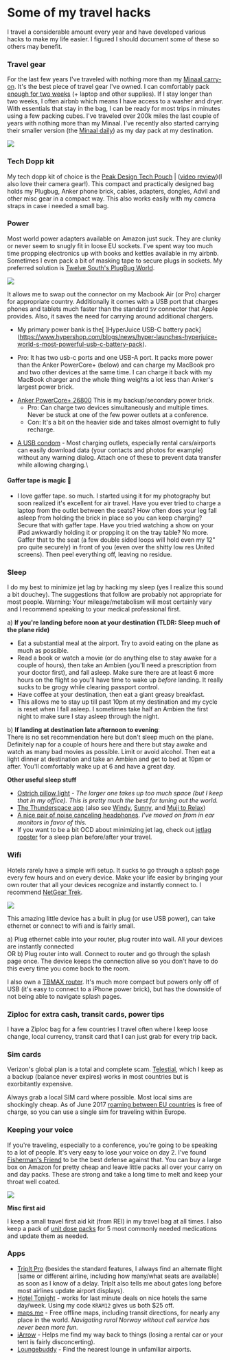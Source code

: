 
# Some of my travel hacks

I travel a considerable amount every year and have developed various hacks to make my life easier. I figured I should document some of these so others may benefit.

### Travel gear
For the last few years I've traveled with nothing more than my [Minaal  carry-on](http://www.minaal.com/products/minaal-carry-on-bag). It's the best piece of travel gear I've owned. I can comfortably pack [enough for two weeks](https://www.youtube.com/watch?v=m3J3nnRrsa8) (+ laptop and other supplies). If I stay longer than two weeks, I often airbnb which means I have access to a washer and dryer. With essentials that stay in the bag, I can be ready for most trips in minutes using a few packing cubes. I've traveled over 200k miles the last couple of years with nothing more than my Minaal. I've recently also started carrying their smaller version (the [Minaal daily](https://www.minaal.com/collections/your-future-gear/products/daily-bag)) as my day pack at my destination.

![](https://i.imgur.com/Q5KLkDL.jpg)

### Tech Dopp kit
My tech dopp kit of choice is the [Peak Design Tech Pouch](https://www.peakdesign.com/products/tech-pouch/) | ([video review](https://youtu.be/TfF18w4qe_E?t=151))(I also love their camera gear!). This compact and practically designed bag holds my Plugbug, Anker phone brick, cables, adapters, dongles, Advil and other misc gear in a compact way. This also works easily with my camera straps in case i needed a small bag.

### __Power__  
Most world power adapters available on Amazon just suck. They are clunky or never seem to snugly fit in loose EU sockets. I've spent way too much time propping electronics up with books and kettles available in my airbnb. Sometimes I even pack a bit of masking tape to secure plugs in sockets. My preferred solution is [Twelve South's PlugBug World](https://www.twelvesouth.com/product/plugbug-world). 



![](http://i.imgur.com/QdDbP8u.jpg)

It allows me to swap out the connector on my Macbook Air (or Pro) charger for appropriate country. Additionally it comes with a USB port that charges phones and tablets much faster than the standard `5`v connector that Apple provides. Also, it saves the need for carrying around additional chargers.


* My primary power bank is the[ ]HyperJuice USB-C battery pack](https://www.hypershop.com/blogs/news/hyper-launches-hyperjuice-world-s-most-powerful-usb-c-battery-pack). 
 - Pro: It has two usb-c ports and one USB-A port. It packs more power than the Anker PowerCore+ (below) and can charge my MacBook pro and two other devices at the same time. I can charge it back with my MacBook charger and the whole thing weights a lot less than Anker's largest power brick.

* [Anker PowerCore+ 26800](https://www.amazon.com/gp/product/B01K6TA748/)
This is my backup/secondary power brick.
    - Pro: Can charge two devices simultaneously and multiple times. Never be stuck at one of the few power outlets at a conference.
    - Con: It's a bit on the heavier side and takes almost overnight to fully recharge.
- [A USB condom](http://www.amazon.com/PortaPow-Charge-Block-Adaptor-SmartCharge/dp/B00T0DW3F8) - Most charging outlets, especially rental cars/airports can easily download data (your contacts and photos for example) without any warning dialog. Attach one of these to prevent data transfer while allowing charging.\


#### Gaffer tape is magic 💫

- I love gaffer tape. so much. I started using it for my photography but soon realized it's excellent for air travel. Have you ever tried to charge a laptop from the outlet between the seats? How often does your leg fall asleep from holding the brick in place so you can keep charging? Secure that with gaffer tape. Have you tried watching a show on your iPad awkwardly holding it or propping it on the tray table? No more. Gaffer that to the seat (a few double sided loops will hold even my 12" pro quite securely) in front of you (even over the shitty low res United screens). Then peel everything off, leaving no residue. 

### __Sleep__  
I do my best to minimize jet lag by hacking my sleep (yes I realize this sound a bit douchey). The suggestions that follow are probably not appropriate for most people. Warning: Your mileage/metabolism will most certainly vary and I recommend speaking to your medical professional first. 

a) **If you're landing before noon at your destination (TLDR: Sleep much of the plane ride)**  
- Eat a substantial meal at the airport. Try to avoid eating on the plane as much as possible.  
- Read a book or watch a movie (or do anything else to stay awake for a couple of hours), then take an Ambien (you'll need a prescription from your doctor first), and fall asleep. Make sure there are at least 6 more hours on the flight so you'll have time to wake up _before_ landing. It really sucks to be grogy while clearing passport control.
- Have coffee at your destination, then eat a giant greasy breakfast.  
- This allows me to stay up till past 10pm at my destination and my cycle is reset when I fall asleep. I sometimes take half an Ambien the first night to make sure I stay asleep through the night. 

b) **If landing at destination late afternoon to evening**:  
There is no set recommendation here but don't sleep much on the plane. Definitely nap for a couple of hours here and there but stay awake and watch as many bad movies as possible. Limit or avoid alcohol. Then eat a light dinner at destination and take an Ambien and get to bed at 10pm or after. You'll comfortably wake up at 6 and have a great day.

**Other useful sleep stuff**

* [Ostrich pillow light](http://www.ostrichpillow.com/ostrich-pillow-light/) - _The larger one takes up too much space (but I keep that in my office). This is pretty much the best for tuning out the world._
* [The Thunderspace app](http://thunderspace.me/) (also see [Windy](http://windy.fm/), [Sunny](http://getsunnyapp.com/), and [Muji to Relax](https://itunes.apple.com/us/app/muji-to-relax/id893570078?mt=8))
* [A nice pair of noise canceling headphones](https://www.sony.com/electronics/headband-headphones/wh-1000xm3). *I've moved on from in ear monitors in favor of this.*
* If you want to be a bit OCD about minimizing jet lag, check out [jetlag rooster](http://www.jetlagrooster.com/) for a sleep plan before/after your travel.


### __Wifi__  

Hotels rarely have a simple wifi setup. It sucks to go through a splash page every few hours and on every device. Make your life easier by bringing your own router that all your devices recognize and instantly connect to. 
I recommend [NetGear Trek](http://www.amazon.com/gp/product/B00HQ883T4). 


![](http://core0.staticworld.net/images/article/2014/05/netgear_trek-100266044-large.png)

This amazing little device has a built in plug (or use USB power), can take ethernet or connect to wifi and is fairly small.

a) Plug ethernet cable into your router, plug router into wall. All your devices are instantly connected  
OR
b) Plug router into wall. Connect to router and go through the splash page once. The device keeps the connection alive so you don't have to do this every time you come back to the room.


I also own a [TBMAX router](http://www.amazon.com/gp/product/B00PNJRDT4). It's much more compact but powers only off of USB (it's easy to connect to a iPhone power brick), but has the downside of not being able to navigate splash pages.

### Ziploc for extra cash, transit cards, power tips

I have a Ziploc bag for a few countries I travel often where I keep loose change, local currency, transit card that I can just grab for every trip back. 

### Sim cards

Verizon's global plan is a total and complete scam. [Telestial](http://www.telestial.com/), which I keep as a backup (balance never expires) works in most countries but is exorbitantly expensive. 

Always grab a local SIM card where possible. Most local sims are shockingly cheap. As of June 2017 [roaming between EU countries](https://techcrunch.com/2017/06/15/europe-mostly-ends-mobile-roaming-fees-from-today/) is free of charge, so you can use a single sim for traveling within Europe.

### __Keeping your voice__  

If you're traveling, especially to a conference, you're going to be speaking to a lot of people. It's very easy to lose your voice on day 2. I've found [Fisherman's Friend](http://www.amazon.com/gp/product/B000UD4YSQ) to be the best defense against that. You can buy a large box on Amazon for pretty cheap and leave little packs all over your carry on and day packs. These are strong and take a long time to melt and keep your throat well coated.

![](https://i.imgur.com/42Vrxp4.png)

**Misc first aid**

I keep a small travel first aid kit (from REI) in my travel bag at all times. I also keep a pack of [unit dose packs](https://www.amazon.com/gp/product/B0093PBOI0/ref=oh_aui_detailpage_o02_s00?ie=UTF8&psc=1) for 5 most commonly needed medications and update them as needed. 


### Apps

* [TripIt Pro](https://www.tripit.com/pro) (besides the standard features, I always find an alternate flight [same or different airline, including how many/what seats are available] as soon as I know of a delay. TripIt also tells me about gates long before most airlines update airport displays).
* [Hotel Tonight](https://www.hoteltonight.com/) - works for last minute deals on nice hotels the same day/week. Using my code `KRAM12` gives us both $25 off. 
* [maps.me](http://maps.me/en/home) - Free offline maps, including transit directions, for nearly any place in the world. _Navigating rural Norway without cell service has never been more fun._
* [iArrow](http://iarw.me/) - Helps me find my way back to things (losing a rental car or your tent is fairly disconcerting).
* [Loungebuddy](http://www.loungebuddy.com/) - Find the nearest lounge in unfamiliar airports.
